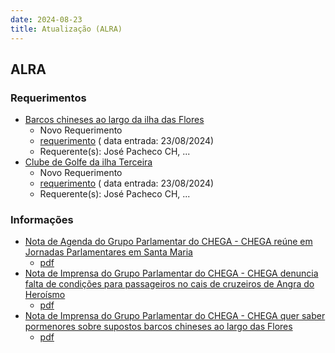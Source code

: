```yaml
---
date: 2024-08-23
title: Atualização (ALRA)
---
```

## ALRA

### Requerimentos

* [Barcos chineses ao largo da ilha das Flores](http://base.alra.pt:82/4DACTION/w_pesquisa_registo/4/8473)
  * Novo Requerimento
  * [requerimento](http://base.alra.pt:82/Doc_Req/XIIIreque128.pdf) ( data entrada: 23/08/2024)
  * Requerente(s): José Pacheco CH, ...
* [Clube de Golfe da ilha Terceira](http://base.alra.pt:82/4DACTION/w_pesquisa_registo/4/8474)
  * Novo Requerimento
  * [requerimento](http://base.alra.pt:82/Doc_Req/XIIIreque129.pdf) ( data entrada: 23/08/2024)
  * Requerente(s): José Pacheco CH, ...

### Informações

* [Nota de Agenda do Grupo Parlamentar do CHEGA - CHEGA reúne em Jornadas Parlamentares em Santa Maria](http://base.alra.pt:82/4DACTION/w_pesquisa_registo/8/20104)
  * [pdf](http://base.alra.pt:82/Doc_Noticias/NI20104.pdf)
* [Nota de Imprensa do Grupo Parlamentar do CHEGA - CHEGA denuncia falta de condições para passageiros no cais de cruzeiros de Angra do Heroísmo](http://base.alra.pt:82/4DACTION/w_pesquisa_registo/8/20102)
  * [pdf](http://base.alra.pt:82/Doc_Noticias/NI20102.pdf)
* [Nota de Imprensa do Grupo Parlamentar do CHEGA - CHEGA quer saber pormenores sobre supostos barcos chineses ao largo das Flores](http://base.alra.pt:82/4DACTION/w_pesquisa_registo/8/20103)
  * [pdf](http://base.alra.pt:82/Doc_Noticias/NI20103.pdf)
